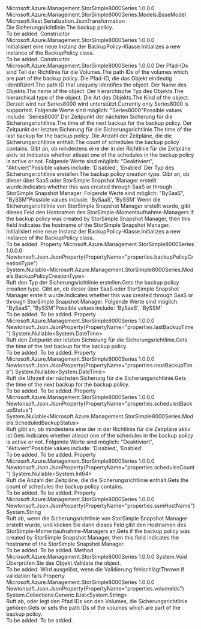 <Type Name="BackupPolicy" FullName="Microsoft.Azure.Management.StorSimple8000Series.Models.BackupPolicy">
  <TypeSignature Language="C#" Value="public class BackupPolicy : Microsoft.Azure.Management.StorSimple8000Series.Models.BaseModel" />
  <TypeSignature Language="ILAsm" Value=".class public auto ansi beforefieldinit BackupPolicy extends Microsoft.Azure.Management.StorSimple8000Series.Models.BaseModel" />
  <TypeSignature Language="DocId" Value="T:Microsoft.Azure.Management.StorSimple8000Series.Models.BackupPolicy" />
  <TypeSignature Language="VB.NET" Value="Public Class BackupPolicy&#xA;Inherits BaseModel" />
  <TypeSignature Language="F#" Value="type BackupPolicy = class&#xA;    inherit BaseModel" />
  <AssemblyInfo>
    <AssemblyName>Microsoft.Azure.Management.StorSimple8000Series</AssemblyName>
    <AssemblyVersion>1.0.0.0</AssemblyVersion>
  </AssemblyInfo>
  <Base>
    <BaseTypeName>Microsoft.Azure.Management.StorSimple8000Series.Models.BaseModel</BaseTypeName>
  </Base>
  <Interfaces />
  <Attributes>
    <Attribute>
      <AttributeName>Microsoft.Rest.Serialization.JsonTransformation</AttributeName>
    </Attribute>
  </Attributes>
  <Docs>
    <summary>
            <span data-ttu-id="06b37-101">Die Sicherungsrichtlinie.</span><span class="sxs-lookup"><span data-stu-id="06b37-101">The backup policy.</span></span>
            </summary>
    <remarks>To be added.</remarks>
  </Docs>
  <Members>
    <Member MemberName=".ctor">
      <MemberSignature Language="C#" Value="public BackupPolicy ();" />
      <MemberSignature Language="ILAsm" Value=".method public hidebysig specialname rtspecialname instance void .ctor() cil managed" />
      <MemberSignature Language="DocId" Value="M:Microsoft.Azure.Management.StorSimple8000Series.Models.BackupPolicy.#ctor" />
      <MemberSignature Language="VB.NET" Value="Public Sub New ()" />
      <MemberType>Constructor</MemberType>
      <AssemblyInfo>
        <AssemblyName>Microsoft.Azure.Management.StorSimple8000Series</AssemblyName>
        <AssemblyVersion>1.0.0.0</AssemblyVersion>
      </AssemblyInfo>
      <Parameters />
      <Docs>
        <summary>
            <span data-ttu-id="06b37-102">Initialisiert eine neue Instanz der BackupPolicy-Klasse.</span><span class="sxs-lookup"><span data-stu-id="06b37-102">Initializes a new instance of the BackupPolicy class.</span></span>
            </summary>
        <remarks>To be added.</remarks>
      </Docs>
    </Member>
    <Member MemberName=".ctor">
      <MemberSignature Language="C#" Value="public BackupPolicy (System.Collections.Generic.IList&lt;string&gt; volumeIds, string id = null, string name = null, string type = null, Nullable&lt;Microsoft.Azure.Management.StorSimple8000Series.Models.Kind&gt; kind = null, Nullable&lt;DateTime&gt; nextBackupTime = null, Nullable&lt;DateTime&gt; lastBackupTime = null, Nullable&lt;long&gt; schedulesCount = null, Nullable&lt;Microsoft.Azure.Management.StorSimple8000Series.Models.ScheduledBackupStatus&gt; scheduledBackupStatus = null, Nullable&lt;Microsoft.Azure.Management.StorSimple8000Series.Models.BackupPolicyCreationType&gt; backupPolicyCreationType = null, string ssmHostName = null);" />
      <MemberSignature Language="ILAsm" Value=".method public hidebysig specialname rtspecialname instance void .ctor(class System.Collections.Generic.IList`1&lt;string&gt; volumeIds, string id, string name, string type, valuetype System.Nullable`1&lt;valuetype Microsoft.Azure.Management.StorSimple8000Series.Models.Kind&gt; kind, valuetype System.Nullable`1&lt;valuetype System.DateTime&gt; nextBackupTime, valuetype System.Nullable`1&lt;valuetype System.DateTime&gt; lastBackupTime, valuetype System.Nullable`1&lt;int64&gt; schedulesCount, valuetype System.Nullable`1&lt;valuetype Microsoft.Azure.Management.StorSimple8000Series.Models.ScheduledBackupStatus&gt; scheduledBackupStatus, valuetype System.Nullable`1&lt;valuetype Microsoft.Azure.Management.StorSimple8000Series.Models.BackupPolicyCreationType&gt; backupPolicyCreationType, string ssmHostName) cil managed" />
      <MemberSignature Language="DocId" Value="M:Microsoft.Azure.Management.StorSimple8000Series.Models.BackupPolicy.#ctor(System.Collections.Generic.IList{System.String},System.String,System.String,System.String,System.Nullable{Microsoft.Azure.Management.StorSimple8000Series.Models.Kind},System.Nullable{System.DateTime},System.Nullable{System.DateTime},System.Nullable{System.Int64},System.Nullable{Microsoft.Azure.Management.StorSimple8000Series.Models.ScheduledBackupStatus},System.Nullable{Microsoft.Azure.Management.StorSimple8000Series.Models.BackupPolicyCreationType},System.String)" />
      <MemberSignature Language="VB.NET" Value="Public Sub New (volumeIds As IList(Of String), Optional id As String = null, Optional name As String = null, Optional type As String = null, Optional kind As Nullable(Of Kind) = null, Optional nextBackupTime As Nullable(Of DateTime) = null, Optional lastBackupTime As Nullable(Of DateTime) = null, Optional schedulesCount As Nullable(Of Long) = null, Optional scheduledBackupStatus As Nullable(Of ScheduledBackupStatus) = null, Optional backupPolicyCreationType As Nullable(Of BackupPolicyCreationType) = null, Optional ssmHostName As String = null)" />
      <MemberSignature Language="F#" Value="new Microsoft.Azure.Management.StorSimple8000Series.Models.BackupPolicy : System.Collections.Generic.IList&lt;string&gt; * string * string * string * Nullable&lt;Microsoft.Azure.Management.StorSimple8000Series.Models.Kind&gt; * Nullable&lt;DateTime&gt; * Nullable&lt;DateTime&gt; * Nullable&lt;int64&gt; * Nullable&lt;Microsoft.Azure.Management.StorSimple8000Series.Models.ScheduledBackupStatus&gt; * Nullable&lt;Microsoft.Azure.Management.StorSimple8000Series.Models.BackupPolicyCreationType&gt; * string -&gt; Microsoft.Azure.Management.StorSimple8000Series.Models.BackupPolicy" Usage="new Microsoft.Azure.Management.StorSimple8000Series.Models.BackupPolicy (volumeIds, id, name, type, kind, nextBackupTime, lastBackupTime, schedulesCount, scheduledBackupStatus, backupPolicyCreationType, ssmHostName)" />
      <MemberType>Constructor</MemberType>
      <AssemblyInfo>
        <AssemblyName>Microsoft.Azure.Management.StorSimple8000Series</AssemblyName>
        <AssemblyVersion>1.0.0.0</AssemblyVersion>
      </AssemblyInfo>
      <Parameters>
        <Parameter Name="volumeIds" Type="System.Collections.Generic.IList&lt;System.String&gt;" />
        <Parameter Name="id" Type="System.String" />
        <Parameter Name="name" Type="System.String" />
        <Parameter Name="type" Type="System.String" />
        <Parameter Name="kind" Type="System.Nullable&lt;Microsoft.Azure.Management.StorSimple8000Series.Models.Kind&gt;" />
        <Parameter Name="nextBackupTime" Type="System.Nullable&lt;System.DateTime&gt;" />
        <Parameter Name="lastBackupTime" Type="System.Nullable&lt;System.DateTime&gt;" />
        <Parameter Name="schedulesCount" Type="System.Nullable&lt;System.Int64&gt;" />
        <Parameter Name="scheduledBackupStatus" Type="System.Nullable&lt;Microsoft.Azure.Management.StorSimple8000Series.Models.ScheduledBackupStatus&gt;" />
        <Parameter Name="backupPolicyCreationType" Type="System.Nullable&lt;Microsoft.Azure.Management.StorSimple8000Series.Models.BackupPolicyCreationType&gt;" />
        <Parameter Name="ssmHostName" Type="System.String" />
      </Parameters>
      <Docs>
        <param name="volumeIds"><span data-ttu-id="06b37-103">Der Pfad-IDs sind Teil der Richtlinie für die Volumes.</span><span class="sxs-lookup"><span data-stu-id="06b37-103">The path IDs of the volumes which are part of the backup policy.</span></span></param>
        <param name="id"><span data-ttu-id="06b37-104">Die Pfad-ID, die das Objekt eindeutig identifiziert.</span><span class="sxs-lookup"><span data-stu-id="06b37-104">The path ID that uniquely identifies the object.</span></span></param>
        <param name="name"><span data-ttu-id="06b37-105">Der Name des Objekts.</span><span class="sxs-lookup"><span data-stu-id="06b37-105">The name of the object.</span></span></param>
        <param name="type"><span data-ttu-id="06b37-106">Der hierarchische Typ des Objekts.</span><span class="sxs-lookup"><span data-stu-id="06b37-106">The hierarchical type of the object.</span></span></param>
        <param name="kind"><span data-ttu-id="06b37-107">Die Art des Objekts.</span><span class="sxs-lookup"><span data-stu-id="06b37-107">The Kind of the object.</span></span> <span data-ttu-id="06b37-108">Derzeit wird nur Series8000 wird unterstützt.</span><span class="sxs-lookup"><span data-stu-id="06b37-108">Currently only Series8000 is supported.</span></span> <span data-ttu-id="06b37-109">Folgende Werte sind möglich: "Series8000"</span><span class="sxs-lookup"><span data-stu-id="06b37-109">Possible values include: 'Series8000'</span></span></param>
        <param name="nextBackupTime"><span data-ttu-id="06b37-110">Der Zeitpunkt der nächsten Sicherung für die Sicherungsrichtlinie.</span><span class="sxs-lookup"><span data-stu-id="06b37-110">The time of the next backup for the backup policy.</span></span></param>
        <param name="lastBackupTime"><span data-ttu-id="06b37-111">Der Zeitpunkt der letzten Sicherung für die Sicherungsrichtlinie.</span><span class="sxs-lookup"><span data-stu-id="06b37-111">The time of the last backup for the backup policy.</span></span></param>
        <param name="schedulesCount"><span data-ttu-id="06b37-112">Die Anzahl der Zeitpläne, die die Sicherungsrichtlinie enthält.</span><span class="sxs-lookup"><span data-stu-id="06b37-112">The count of schedules the backup policy contains.</span></span></param>
        <param name="scheduledBackupStatus"><span data-ttu-id="06b37-113">Gibt an, ob mindestens eine der in der Richtlinie für die Zeitpläne aktiv ist.</span><span class="sxs-lookup"><span data-stu-id="06b37-113">Indicates whether atleast one of the schedules in the backup policy is active or not.</span></span> <span data-ttu-id="06b37-114">Folgende Werte sind möglich: "Deaktiviert", "Aktiviert"</span><span class="sxs-lookup"><span data-stu-id="06b37-114">Possible values include: 'Disabled', 'Enabled'</span></span></param>
        <param name="backupPolicyCreationType"><span data-ttu-id="06b37-115">Der Typ des Sicherungsrichtlinie erstellen.</span><span class="sxs-lookup"><span data-stu-id="06b37-115">The backup policy creation type.</span></span> <span data-ttu-id="06b37-116">Gibt an, ob dieser über SaaS oder StorSimple Snapshot Manager erstellt wurde.</span><span class="sxs-lookup"><span data-stu-id="06b37-116">Indicates whether this was created through SaaS or through StorSimple Snapshot Manager.</span></span> <span data-ttu-id="06b37-117">Folgende Werte sind möglich: "BySaaS", "BySSM"</span><span class="sxs-lookup"><span data-stu-id="06b37-117">Possible values include: 'BySaaS', 'BySSM'</span></span></param>
        <param name="ssmHostName"><span data-ttu-id="06b37-118">Wenn die Sicherungsrichtlinie von StorSimple Snapshot Manager erstellt wurde, gibt dieses Feld den Hostnamen des StorSimple-Momentaufnahme-Managers.</span><span class="sxs-lookup"><span data-stu-id="06b37-118">If the backup policy was created by StorSimple Snapshot Manager, then this field indicates the hostname of the StorSimple Snapshot Manager.</span></span></param>
        <summary>
            <span data-ttu-id="06b37-119">Initialisiert eine neue Instanz der BackupPolicy-Klasse.</span><span class="sxs-lookup"><span data-stu-id="06b37-119">Initializes a new instance of the BackupPolicy class.</span></span>
            </summary>
        <remarks>To be added.</remarks>
      </Docs>
    </Member>
    <Member MemberName="BackupPolicyCreationType">
      <MemberSignature Language="C#" Value="public Nullable&lt;Microsoft.Azure.Management.StorSimple8000Series.Models.BackupPolicyCreationType&gt; BackupPolicyCreationType { get; protected set; }" />
      <MemberSignature Language="ILAsm" Value=".property instance valuetype System.Nullable`1&lt;valuetype Microsoft.Azure.Management.StorSimple8000Series.Models.BackupPolicyCreationType&gt; BackupPolicyCreationType" />
      <MemberSignature Language="DocId" Value="P:Microsoft.Azure.Management.StorSimple8000Series.Models.BackupPolicy.BackupPolicyCreationType" />
      <MemberSignature Language="VB.NET" Value="Public Property BackupPolicyCreationType As Nullable(Of BackupPolicyCreationType)" />
      <MemberSignature Language="F#" Value="member this.BackupPolicyCreationType : Nullable&lt;Microsoft.Azure.Management.StorSimple8000Series.Models.BackupPolicyCreationType&gt; with get, set" Usage="Microsoft.Azure.Management.StorSimple8000Series.Models.BackupPolicy.BackupPolicyCreationType" />
      <MemberType>Property</MemberType>
      <AssemblyInfo>
        <AssemblyName>Microsoft.Azure.Management.StorSimple8000Series</AssemblyName>
        <AssemblyVersion>1.0.0.0</AssemblyVersion>
      </AssemblyInfo>
      <Attributes>
        <Attribute>
          <AttributeName>Newtonsoft.Json.JsonProperty(PropertyName="properties.backupPolicyCreationType")</AttributeName>
        </Attribute>
      </Attributes>
      <ReturnValue>
        <ReturnType>System.Nullable&lt;Microsoft.Azure.Management.StorSimple8000Series.Models.BackupPolicyCreationType&gt;</ReturnType>
      </ReturnValue>
      <Docs>
        <summary>
            <span data-ttu-id="06b37-120">Ruft den Typ der Sicherungsrichtlinie erstellen.</span><span class="sxs-lookup"><span data-stu-id="06b37-120">Gets the backup policy creation type.</span></span> <span data-ttu-id="06b37-121">Gibt an, ob dieser über SaaS oder StorSimple Snapshot Manager erstellt wurde.</span><span class="sxs-lookup"><span data-stu-id="06b37-121">Indicates whether this was created through SaaS or through StorSimple Snapshot Manager.</span></span>
            <span data-ttu-id="06b37-122">Folgende Werte sind möglich: "BySaaS", "BySSM"</span><span class="sxs-lookup"><span data-stu-id="06b37-122">Possible values include: 'BySaaS', 'BySSM'</span></span>
            </summary>
        <value>To be added.</value>
        <remarks>To be added.</remarks>
      </Docs>
    </Member>
    <Member MemberName="LastBackupTime">
      <MemberSignature Language="C#" Value="public Nullable&lt;DateTime&gt; LastBackupTime { get; protected set; }" />
      <MemberSignature Language="ILAsm" Value=".property instance valuetype System.Nullable`1&lt;valuetype System.DateTime&gt; LastBackupTime" />
      <MemberSignature Language="DocId" Value="P:Microsoft.Azure.Management.StorSimple8000Series.Models.BackupPolicy.LastBackupTime" />
      <MemberSignature Language="VB.NET" Value="Public Property LastBackupTime As Nullable(Of DateTime)" />
      <MemberSignature Language="F#" Value="member this.LastBackupTime : Nullable&lt;DateTime&gt; with get, set" Usage="Microsoft.Azure.Management.StorSimple8000Series.Models.BackupPolicy.LastBackupTime" />
      <MemberType>Property</MemberType>
      <AssemblyInfo>
        <AssemblyName>Microsoft.Azure.Management.StorSimple8000Series</AssemblyName>
        <AssemblyVersion>1.0.0.0</AssemblyVersion>
      </AssemblyInfo>
      <Attributes>
        <Attribute>
          <AttributeName>Newtonsoft.Json.JsonProperty(PropertyName="properties.lastBackupTime")</AttributeName>
        </Attribute>
      </Attributes>
      <ReturnValue>
        <ReturnType>System.Nullable&lt;System.DateTime&gt;</ReturnType>
      </ReturnValue>
      <Docs>
        <summary>
            <span data-ttu-id="06b37-123">Ruft den Zeitpunkt der letzten Sicherung für die Sicherungsrichtlinie.</span><span class="sxs-lookup"><span data-stu-id="06b37-123">Gets the time of the last backup for the backup policy.</span></span>
            </summary>
        <value>To be added.</value>
        <remarks>To be added.</remarks>
      </Docs>
    </Member>
    <Member MemberName="NextBackupTime">
      <MemberSignature Language="C#" Value="public Nullable&lt;DateTime&gt; NextBackupTime { get; protected set; }" />
      <MemberSignature Language="ILAsm" Value=".property instance valuetype System.Nullable`1&lt;valuetype System.DateTime&gt; NextBackupTime" />
      <MemberSignature Language="DocId" Value="P:Microsoft.Azure.Management.StorSimple8000Series.Models.BackupPolicy.NextBackupTime" />
      <MemberSignature Language="VB.NET" Value="Public Property NextBackupTime As Nullable(Of DateTime)" />
      <MemberSignature Language="F#" Value="member this.NextBackupTime : Nullable&lt;DateTime&gt; with get, set" Usage="Microsoft.Azure.Management.StorSimple8000Series.Models.BackupPolicy.NextBackupTime" />
      <MemberType>Property</MemberType>
      <AssemblyInfo>
        <AssemblyName>Microsoft.Azure.Management.StorSimple8000Series</AssemblyName>
        <AssemblyVersion>1.0.0.0</AssemblyVersion>
      </AssemblyInfo>
      <Attributes>
        <Attribute>
          <AttributeName>Newtonsoft.Json.JsonProperty(PropertyName="properties.nextBackupTime")</AttributeName>
        </Attribute>
      </Attributes>
      <ReturnValue>
        <ReturnType>System.Nullable&lt;System.DateTime&gt;</ReturnType>
      </ReturnValue>
      <Docs>
        <summary>
            <span data-ttu-id="06b37-124">Ruft die Uhrzeit der nächsten Sicherung für die Sicherungsrichtlinie.</span><span class="sxs-lookup"><span data-stu-id="06b37-124">Gets the time of the next backup for the backup policy.</span></span>
            </summary>
        <value>To be added.</value>
        <remarks>To be added.</remarks>
      </Docs>
    </Member>
    <Member MemberName="ScheduledBackupStatus">
      <MemberSignature Language="C#" Value="public Nullable&lt;Microsoft.Azure.Management.StorSimple8000Series.Models.ScheduledBackupStatus&gt; ScheduledBackupStatus { get; protected set; }" />
      <MemberSignature Language="ILAsm" Value=".property instance valuetype System.Nullable`1&lt;valuetype Microsoft.Azure.Management.StorSimple8000Series.Models.ScheduledBackupStatus&gt; ScheduledBackupStatus" />
      <MemberSignature Language="DocId" Value="P:Microsoft.Azure.Management.StorSimple8000Series.Models.BackupPolicy.ScheduledBackupStatus" />
      <MemberSignature Language="VB.NET" Value="Public Property ScheduledBackupStatus As Nullable(Of ScheduledBackupStatus)" />
      <MemberSignature Language="F#" Value="member this.ScheduledBackupStatus : Nullable&lt;Microsoft.Azure.Management.StorSimple8000Series.Models.ScheduledBackupStatus&gt; with get, set" Usage="Microsoft.Azure.Management.StorSimple8000Series.Models.BackupPolicy.ScheduledBackupStatus" />
      <MemberType>Property</MemberType>
      <AssemblyInfo>
        <AssemblyName>Microsoft.Azure.Management.StorSimple8000Series</AssemblyName>
        <AssemblyVersion>1.0.0.0</AssemblyVersion>
      </AssemblyInfo>
      <Attributes>
        <Attribute>
          <AttributeName>Newtonsoft.Json.JsonProperty(PropertyName="properties.scheduledBackupStatus")</AttributeName>
        </Attribute>
      </Attributes>
      <ReturnValue>
        <ReturnType>System.Nullable&lt;Microsoft.Azure.Management.StorSimple8000Series.Models.ScheduledBackupStatus&gt;</ReturnType>
      </ReturnValue>
      <Docs>
        <summary>
            <span data-ttu-id="06b37-125">Ruft gibt an, ob mindestens eine der in der Richtlinie für die Zeitpläne aktiv ist.</span><span class="sxs-lookup"><span data-stu-id="06b37-125">Gets indicates whether atleast one of the schedules in the backup policy is active or not.</span></span> <span data-ttu-id="06b37-126">Folgende Werte sind möglich: "Deaktiviert", "Aktiviert"</span><span class="sxs-lookup"><span data-stu-id="06b37-126">Possible values include: 'Disabled', 'Enabled'</span></span>
            </summary>
        <value>To be added.</value>
        <remarks>To be added.</remarks>
      </Docs>
    </Member>
    <Member MemberName="SchedulesCount">
      <MemberSignature Language="C#" Value="public Nullable&lt;long&gt; SchedulesCount { get; protected set; }" />
      <MemberSignature Language="ILAsm" Value=".property instance valuetype System.Nullable`1&lt;int64&gt; SchedulesCount" />
      <MemberSignature Language="DocId" Value="P:Microsoft.Azure.Management.StorSimple8000Series.Models.BackupPolicy.SchedulesCount" />
      <MemberSignature Language="VB.NET" Value="Public Property SchedulesCount As Nullable(Of Long)" />
      <MemberSignature Language="F#" Value="member this.SchedulesCount : Nullable&lt;int64&gt; with get, set" Usage="Microsoft.Azure.Management.StorSimple8000Series.Models.BackupPolicy.SchedulesCount" />
      <MemberType>Property</MemberType>
      <AssemblyInfo>
        <AssemblyName>Microsoft.Azure.Management.StorSimple8000Series</AssemblyName>
        <AssemblyVersion>1.0.0.0</AssemblyVersion>
      </AssemblyInfo>
      <Attributes>
        <Attribute>
          <AttributeName>Newtonsoft.Json.JsonProperty(PropertyName="properties.schedulesCount")</AttributeName>
        </Attribute>
      </Attributes>
      <ReturnValue>
        <ReturnType>System.Nullable&lt;System.Int64&gt;</ReturnType>
      </ReturnValue>
      <Docs>
        <summary>
            <span data-ttu-id="06b37-127">Ruft die Anzahl der Zeitpläne, die die Sicherungsrichtlinie enthält.</span><span class="sxs-lookup"><span data-stu-id="06b37-127">Gets the count of schedules the backup policy contains.</span></span>
            </summary>
        <value>To be added.</value>
        <remarks>To be added.</remarks>
      </Docs>
    </Member>
    <Member MemberName="SsmHostName">
      <MemberSignature Language="C#" Value="public string SsmHostName { get; protected set; }" />
      <MemberSignature Language="ILAsm" Value=".property instance string SsmHostName" />
      <MemberSignature Language="DocId" Value="P:Microsoft.Azure.Management.StorSimple8000Series.Models.BackupPolicy.SsmHostName" />
      <MemberSignature Language="VB.NET" Value="Public Property SsmHostName As String" />
      <MemberSignature Language="F#" Value="member this.SsmHostName : string with get, set" Usage="Microsoft.Azure.Management.StorSimple8000Series.Models.BackupPolicy.SsmHostName" />
      <MemberType>Property</MemberType>
      <AssemblyInfo>
        <AssemblyName>Microsoft.Azure.Management.StorSimple8000Series</AssemblyName>
        <AssemblyVersion>1.0.0.0</AssemblyVersion>
      </AssemblyInfo>
      <Attributes>
        <Attribute>
          <AttributeName>Newtonsoft.Json.JsonProperty(PropertyName="properties.ssmHostName")</AttributeName>
        </Attribute>
      </Attributes>
      <ReturnValue>
        <ReturnType>System.String</ReturnType>
      </ReturnValue>
      <Docs>
        <summary>
            <span data-ttu-id="06b37-128">Ruft ab, wenn die Sicherungsrichtlinie von StorSimple Snapshot Manager erstellt wurde, und klicken Sie dann dieses Feld gibt den Hostnamen des StorSimple-Momentaufnahme-Managers an.</span><span class="sxs-lookup"><span data-stu-id="06b37-128">Gets if the backup policy was created by StorSimple Snapshot Manager, then this field indicates the hostname of the StorSimple Snapshot Manager.</span></span>
            </summary>
        <value>To be added.</value>
        <remarks>To be added.</remarks>
      </Docs>
    </Member>
    <Member MemberName="Validate">
      <MemberSignature Language="C#" Value="public virtual void Validate ();" />
      <MemberSignature Language="ILAsm" Value=".method public hidebysig newslot virtual instance void Validate() cil managed" />
      <MemberSignature Language="DocId" Value="M:Microsoft.Azure.Management.StorSimple8000Series.Models.BackupPolicy.Validate" />
      <MemberSignature Language="VB.NET" Value="Public Overridable Sub Validate ()" />
      <MemberSignature Language="F#" Value="abstract member Validate : unit -&gt; unit&#xA;override this.Validate : unit -&gt; unit" Usage="backupPolicy.Validate " />
      <MemberType>Method</MemberType>
      <AssemblyInfo>
        <AssemblyName>Microsoft.Azure.Management.StorSimple8000Series</AssemblyName>
        <AssemblyVersion>1.0.0.0</AssemblyVersion>
      </AssemblyInfo>
      <ReturnValue>
        <ReturnType>System.Void</ReturnType>
      </ReturnValue>
      <Parameters />
      <Docs>
        <summary>
            <span data-ttu-id="06b37-129">Überprüfen Sie das Objekt.</span><span class="sxs-lookup"><span data-stu-id="06b37-129">Validate the object.</span></span>
            </summary>
        <remarks>To be added.</remarks>
        <exception cref="T:Microsoft.Rest.ValidationException">
            <span data-ttu-id="06b37-130">Wird ausgelöst, wenn die Validierung fehlschlägt</span><span class="sxs-lookup"><span data-stu-id="06b37-130">Thrown if validation fails</span></span>
            </exception>
      </Docs>
    </Member>
    <Member MemberName="VolumeIds">
      <MemberSignature Language="C#" Value="public System.Collections.Generic.IList&lt;string&gt; VolumeIds { get; set; }" />
      <MemberSignature Language="ILAsm" Value=".property instance class System.Collections.Generic.IList`1&lt;string&gt; VolumeIds" />
      <MemberSignature Language="DocId" Value="P:Microsoft.Azure.Management.StorSimple8000Series.Models.BackupPolicy.VolumeIds" />
      <MemberSignature Language="VB.NET" Value="Public Property VolumeIds As IList(Of String)" />
      <MemberSignature Language="F#" Value="member this.VolumeIds : System.Collections.Generic.IList&lt;string&gt; with get, set" Usage="Microsoft.Azure.Management.StorSimple8000Series.Models.BackupPolicy.VolumeIds" />
      <MemberType>Property</MemberType>
      <AssemblyInfo>
        <AssemblyName>Microsoft.Azure.Management.StorSimple8000Series</AssemblyName>
        <AssemblyVersion>1.0.0.0</AssemblyVersion>
      </AssemblyInfo>
      <Attributes>
        <Attribute>
          <AttributeName>Newtonsoft.Json.JsonProperty(PropertyName="properties.volumeIds")</AttributeName>
        </Attribute>
      </Attributes>
      <ReturnValue>
        <ReturnType>System.Collections.Generic.IList&lt;System.String&gt;</ReturnType>
      </ReturnValue>
      <Docs>
        <summary>
            <span data-ttu-id="06b37-131">Ruft ab, oder legt den Pfad IDs von den Volumes, die Sicherungsrichtlinie gehören.</span><span class="sxs-lookup"><span data-stu-id="06b37-131">Gets or sets the path IDs of the volumes which are part of the backup policy.</span></span>
            </summary>
        <value>To be added.</value>
        <remarks>To be added.</remarks>
      </Docs>
    </Member>
  </Members>
</Type>